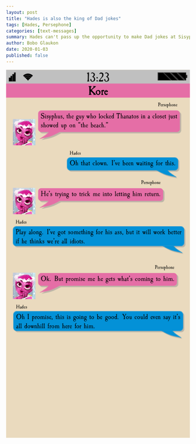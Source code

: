 ```yaml
---
layout: post
title: "Hades is also the king of Dad jokes"
tags: [Hades, Persephone]
categories: [text-messages]
summary: Hades can't pass up the opportunity to make Dad jokes at Sisyphus expense, and really Sisyphus deserves it.
author: Bobo Glaukon
date: 2020-01-03
published: false
---
```


![Hades makes a dad joke](/assets/img/sisyphus-2.png)

